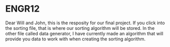 # ENGR12

Dear Will and John, this is the resposity for our final project. If you click into the sorting file, that is where our sorting algorithm will be stored. In the other file called data generator, I have currently made an algorithm that will provide you data to work with when creating the sorting algorithm.
